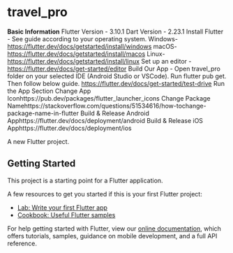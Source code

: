 # travel_pro

**Basic Information**
Flutter Version - 3.10.1
Dart Version - 2.23.1
Install Flutter - See guide according to your operating
system.
Windows- https://flutter.dev/docs/getstarted/install/windows
macOS- https://flutter.dev/docs/getstarted/install/macos
Linux- https://flutter.dev/docs/getstarted/install/linux
Set up an editor - https://flutter.dev/docs/get-started/editor
Build Our App - Open travel_pro folder on your selected IDE
(Android Studio or VSCode). Run flutter pub get. Then follow
below guide.
https://flutter.dev/docs/get-started/test-drive Run
the App Section
Change App Iconhttps://pub.dev/packages/flutter_launcher_icons
Change Package Namehttps://stackoverflow.com/questions/51534616/how-tochange-package-name-in-flutter
Build & Release Android Apphttps://flutter.dev/docs/deployment/android
Build & Release iOS Apphttps://flutter.dev/docs/deployment/ios


A new Flutter project.

## Getting Started

This project is a starting point for a Flutter application.

A few resources to get you started if this is your first Flutter project:

- [Lab: Write your first Flutter app](https://flutter.dev/docs/get-started/codelab)
- [Cookbook: Useful Flutter samples](https://flutter.dev/docs/cookbook)

For help getting started with Flutter, view our
[online documentation](https://flutter.dev/docs), which offers tutorials,
samples, guidance on mobile development, and a full API reference.
